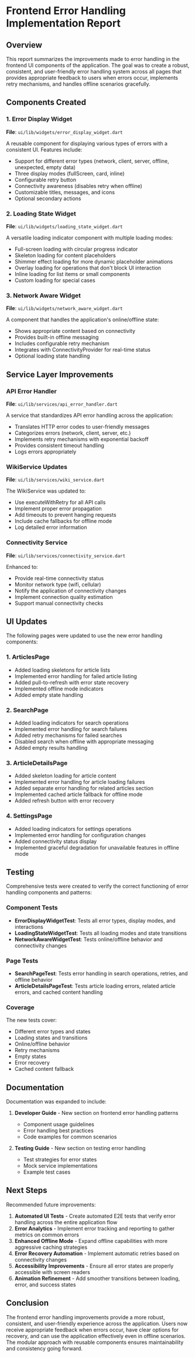 # Frontend Error Handling Implementation Report

## Overview

This report summarizes the improvements made to error handling in the frontend UI components of the application. The goal was to create a robust, consistent, and user-friendly error handling system across all pages that provides appropriate feedback to users when errors occur, implements retry mechanisms, and handles offline scenarios gracefully.

## Components Created

### 1. Error Display Widget

**File**: `ui/lib/widgets/error_display_widget.dart`

A reusable component for displaying various types of errors with a consistent UI. Features include:

- Support for different error types (network, client, server, offline, unexpected, empty data)
- Three display modes (fullScreen, card, inline)
- Configurable retry button
- Connectivity awareness (disables retry when offline)
- Customizable titles, messages, and icons
- Optional secondary actions

### 2. Loading State Widget

**File**: `ui/lib/widgets/loading_state_widget.dart`

A versatile loading indicator component with multiple loading modes:

- Full-screen loading with circular progress indicator
- Skeleton loading for content placeholders
- Shimmer effect loading for more dynamic placeholder animations
- Overlay loading for operations that don't block UI interaction
- Inline loading for list items or small components
- Custom loading for special cases

### 3. Network Aware Widget

**File**: `ui/lib/widgets/network_aware_widget.dart`

A component that handles the application's online/offline state:

- Shows appropriate content based on connectivity
- Provides built-in offline messaging
- Includes configurable retry mechanism
- Integrates with ConnectivityProvider for real-time status
- Optional loading state handling

## Service Layer Improvements

### API Error Handler

**File**: `ui/lib/services/api_error_handler.dart`

A service that standardizes API error handling across the application:

- Translates HTTP error codes to user-friendly messages
- Categorizes errors (network, client, server, etc.)
- Implements retry mechanisms with exponential backoff
- Provides consistent timeout handling
- Logs errors appropriately

### WikiService Updates

**File**: `ui/lib/services/wiki_service.dart`

The WikiService was updated to:

- Use executeWithRetry for all API calls
- Implement proper error propagation
- Add timeouts to prevent hanging requests
- Include cache fallbacks for offline mode
- Log detailed error information

### Connectivity Service

**File**: `ui/lib/services/connectivity_service.dart`

Enhanced to:

- Provide real-time connectivity status
- Monitor network type (wifi, cellular)
- Notify the application of connectivity changes
- Implement connection quality estimation
- Support manual connectivity checks

## UI Updates

The following pages were updated to use the new error handling components:

### 1. ArticlesPage

- Added loading skeletons for article lists
- Implemented error handling for failed article listing
- Added pull-to-refresh with error state recovery
- Implemented offline mode indicators
- Added empty state handling

### 2. SearchPage

- Added loading indicators for search operations
- Implemented error handling for search failures
- Added retry mechanisms for failed searches
- Disabled search when offline with appropriate messaging
- Added empty results handling

### 3. ArticleDetailsPage

- Added skeleton loading for article content
- Implemented error handling for article loading failures
- Added separate error handling for related articles section
- Implemented cached article fallback for offline mode
- Added refresh button with error recovery

### 4. SettingsPage

- Added loading indicators for settings operations
- Implemented error handling for configuration changes
- Added connectivity status display
- Implemented graceful degradation for unavailable features in offline mode

## Testing

Comprehensive tests were created to verify the correct functioning of error handling components and patterns:

### Component Tests

- **ErrorDisplayWidgetTest**: Tests all error types, display modes, and interactions
- **LoadingStateWidgetTest**: Tests all loading modes and state transitions
- **NetworkAwareWidgetTest**: Tests online/offline behavior and connectivity changes

### Page Tests

- **SearchPageTest**: Tests error handling in search operations, retries, and offline behavior
- **ArticleDetailsPageTest**: Tests article loading errors, related article errors, and cached content handling

### Coverage

The new tests cover:
- Different error types and states
- Loading states and transitions
- Online/offline behavior
- Retry mechanisms
- Empty states
- Error recovery
- Cached content fallback

## Documentation

Documentation was expanded to include:

1. **Developer Guide** - New section on frontend error handling patterns
   - Component usage guidelines
   - Error handling best practices
   - Code examples for common scenarios

2. **Testing Guide** - New section on testing error handling
   - Test strategies for error states
   - Mock service implementations
   - Example test cases

## Next Steps

Recommended future improvements:

1. **Automated UI Tests** - Create automated E2E tests that verify error handling across the entire application flow
2. **Error Analytics** - Implement error tracking and reporting to gather metrics on common errors
3. **Enhanced Offline Mode** - Expand offline capabilities with more aggressive caching strategies
4. **Error Recovery Automation** - Implement automatic retries based on connectivity changes
5. **Accessibility Improvements** - Ensure all error states are properly accessible with screen readers
6. **Animation Refinement** - Add smoother transitions between loading, error, and success states

## Conclusion

The frontend error handling improvements provide a more robust, consistent, and user-friendly experience across the application. Users now receive appropriate feedback when errors occur, have clear options for recovery, and can use the application effectively even in offline scenarios. The modular approach with reusable components ensures maintainability and consistency going forward. 